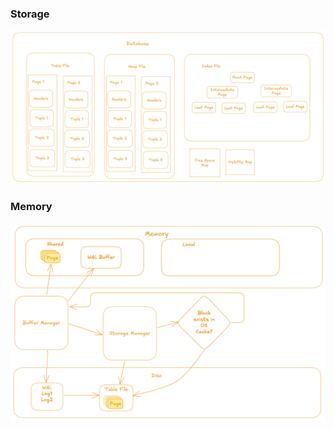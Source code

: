 ### Storage

![Database](/assets/postgres_storage.png)

### Memory

![Database](/assets/postgres_memory.png)
